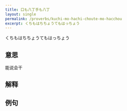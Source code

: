 ```yaml
---
title: 口も八丁手も八丁
layout: single
permalink: /proverbs/kuchi-mo-hachi-choute-mo-hacchou
excerpt: くちもはちちょうてもはっちょう
---
```


くちもはちちょうてもはっちょう

## 意思

能说会干

## 解释

## 例句

